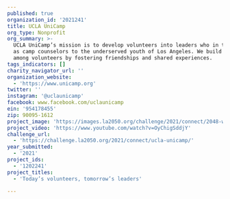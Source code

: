 ```yaml
---
published: true
organization_id: '2021241'
title: UCLA UniCamp
org_type: Nonprofit
org_summary: >-
  UCLA UniCamp’s mission is to develop volunteers into leaders who in turn serve
  as camp counselors to the underserved youth of Los Angeles. We build community
  among volunteers by fostering friendships and shared experiences.
tags_indicators: []
charity_navigator_url: ''
organization_website:
  - 'https://www.unicamp.org'
twitter: ''
instagram: '@uclaunicamp'
facebook: www.facebook.com/uclaunicamp
ein: '954178455'
zip: 90095-1612
project_image: 'https://images.la2050.org/challenge/2021/connect/2048-wide/ucla-unicamp.jpg'
project_video: 'https://www.youtube.com/watch?v=OyChigSddjY'
challenge_url:
  - 'https://challenge.la2050.org/2021/connect/ucla-unicamp/'
year_submitted:
  - '2021'
project_ids:
  - '1202241'
project_titles:
  - 'Today’s volunteers, tomorrow’s leaders'

---
```

